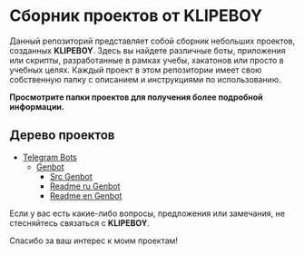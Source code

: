 # Сборник проектов от KLIPEBOY

Данный репозиторий представляет собой сборник небольших проектов, созданных **KLIPEBOY**. Здесь вы найдете различные боты, приложения или скрипты, разработанные в рамках учебы, хакатонов или просто в учебных целях. Каждый проект в этом репозитории имеет свою собственную папку с описанием и инструкциями по использованию.

**Просмотрите папки проектов для получения более подробной информации.**
## Дерево проектов

- [Telegram Bots](./Telegrambots)
  - [Genbot](./Telegrambots/genbot/)
    - [Src Genbot](./Telegrambots/genbot/main.py)
    - [Readme ru Genbot](.Telegrambots/readme/Genbotru.md)
    - [Readme en Genbot](.Telegrambots/readme/Genboten.md)

Если у вас есть какие-либо вопросы, предложения или замечания, не стесняйтесь связаться с **KLIPEBOY**.

Спасибо за ваш интерес к моим проектам!
